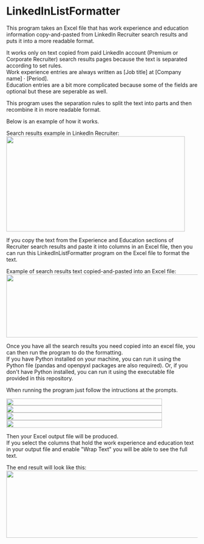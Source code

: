 # LinkedInListFormatter

This program takes an Excel file that has work experience and education information copy-and-pasted from LinkedIn Recruiter search results 
and puts it into a more readable format.

It works only on text copied from paid LinkedIn account (Premium or Corporate Recruiter) search results pages because the text is separated according to set rules.  
Work experience entries are always written as [Job title] at [Company name] · [Period].  
Education entries are a bit more complicated because some of the fields are optional but these are seperable as well.

This program uses the separation rules to split the text into parts and then recombine it in more readable format.

Below is an example of how it works.

Search results example in LinkedIn Recruiter:  
<img src="https://raw.github.com/pthussey/LinkedInListFormatter/main/assets/images/Paul_Hussey_search_results.png" width="470" height="251"/>

If you copy the text from the Experience and Education sections of Recruiter search results and paste it into columns in an Excel file, then you can run this LinkedInListFormatter program on the Excel file to format the text.

Example of search results text copied-and-pasted into an Excel file:  
<img src="https://raw.github.com/pthussey/LinkedInListFormatter/main/assets/images/excel_before_conversion.png" width="528" height="166"/>

Once you have all the search results you need copied into an excel file, you can then run the program to do the formatting.  
If you have Python installed on your machine, you can run it using the Python file (pandas and openpyxl packages are also required).
Or, if you don't have Python installed, you can run it using the executable file provided in this repository. 

When running the program just follow the intructions at the prompts.

<img src="https://raw.github.com/pthussey/LinkedInListFormatter/main/assets/images/enter_path.png" width="410" height="18"/>  

<img src="https://raw.github.com/pthussey/LinkedInListFormatter/main/assets/images/enter_filename.png" width="410" height="19"/>

<img src="https://raw.github.com/pthussey/LinkedInListFormatter/main/assets/images/enter_work_experience.png" width="410" height="20"/>

<img src="https://raw.github.com/pthussey/LinkedInListFormatter/main/assets/images/enter_education.png" width="410" height="20"/>

Then your Excel output file will be produced.  
If you select the columns that hold the work experience and education text in your output file and enable "Wrap Text" you will be able to see the full text.

The end result will look like this:  
<img src="https://raw.github.com/pthussey/LinkedInListFormatter/main/assets/images/excel_after_conversion.png" width="685" height="177"/>
